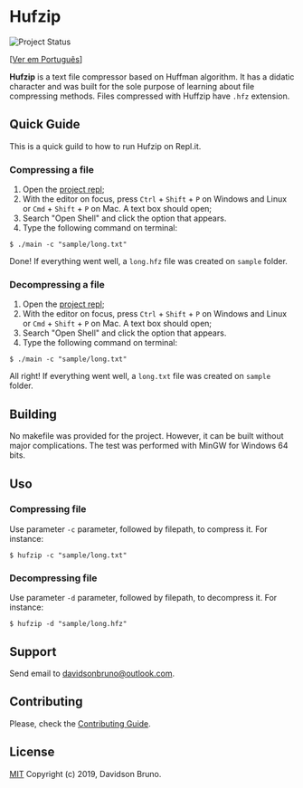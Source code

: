 # Hufzip
![Project Status](https://img.shields.io/badge/status-stopped-red.svg?style=popout-square)

[[Ver em Português](../pt-br/README.md)]

**Hufzip** is a text file compressor based on Huffman algorithm. It has a didatic character and was built for the sole purpose of learning about file compressing methods. Files compressed with Huffzip have `.hfz` extension.

## Quick Guide

This is a quick guild to how to run Hufzip on Repl<span>.</span>it.

### Compressing a file

1. Open the [project repl](https://repl.it/@davidsonbrsilva/hufzip);
2. With the editor on focus, press `Ctrl` + `Shift` + `P` on Windows and Linux or `Cmd` + `Shift` + `P` on Mac. A text box should open;
3. Search "Open Shell" and click the option that appears.
4. Type the following command on terminal:
```
$ ./main -c "sample/long.txt"
```
Done! If everything went well, a `long.hfz` file was created on `sample` folder.

### Decompressing a file


1. Open the [project repl](https://repl.it/@davidsonbrsilva/hufzip);
2. With the editor on focus, press `Ctrl` + `Shift` + `P` on Windows and Linux or `Cmd` + `Shift` + `P` on Mac. A text box should open;
3. Search "Open Shell" and click the option that appears.
4. Type the following command on terminal:
```
$ ./main -c "sample/long.txt"
```
All right! If everything went well, a `long.txt` file was created on `sample` folder.

## Building

No makefile was provided for the project. However, it can be built without major complications. The test was performed with MinGW for Windows 64 bits.

## Uso

### Compressing file

Use parameter `-c` parameter, followed by filepath, to compress it. For instance:
```
$ hufzip -c "sample/long.txt"
```

### Decompressing file

Use parameter `-d` parameter, followed by filepath, to decompress it. For instance:
```
$ hufzip -d "sample/long.hfz"
```

## Support

Send email to <davidsonbruno@outlook.com>.

## Contributing

Please, check the [Contributing Guide](CONTRIBUTING.md).

## License

[MIT](LICENSE.md) Copyright (c) 2019, Davidson Bruno.
